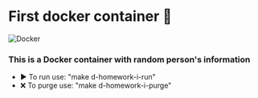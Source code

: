 <h1>First docker container 🐋</h1>

![Docker](https://img.shields.io/badge/Docker-checking-orange)

<h3>This is a Docker container with random person's information</h3>
<ul>
<li>▶️ To run use: "make d-homework-i-run"</li>
<li>❌ To purge use: "make d-homework-i-purge"</li>
</ul>